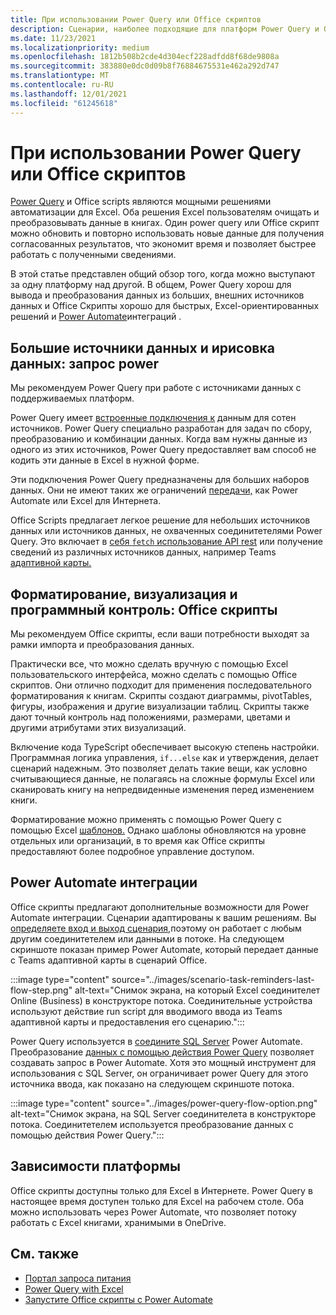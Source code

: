 ```yaml
---
title: При использовании Power Query или Office скриптов
description: Сценарии, наиболее подходящие для платформ Power Query и Office Scripts.
ms.date: 11/23/2021
ms.localizationpriority: medium
ms.openlocfilehash: 1812b508b2cde4d304ecf228adfdd8f68de9808a
ms.sourcegitcommit: 383880e0dc0d09b8f76884675531e462a292d747
ms.translationtype: MT
ms.contentlocale: ru-RU
ms.lasthandoff: 12/01/2021
ms.locfileid: "61245618"
---
```

# <a name="when-to-use-power-query-or-office-scripts"></a>При использовании Power Query или Office скриптов

[Power Query](https://powerquery.microsoft.com) и Office scripts являются мощными решениями автоматизации для Excel. Оба решения Excel пользователям очищать и преобразовывать данные в книгах. Один power query или Office скрипт можно обновить и повторно использовать новые данные для получения согласованных результатов, что экономит время и позволяет быстрее работать с полученными сведениями.

В этой статье представлен общий обзор того, когда можно выступают за одну платформу над другой. В общем, Power Query хорош для вывода и преобразования данных из больших, внешних источников данных и Office Скрипты хорошо для быстрых, Excel-ориентированных решений и [Power Automate](../develop/power-automate-integration.md)интеграций .

## <a name="large-data-sources-and-data-retrieval-power-query"></a>Большие источники данных и ирисовка данных: запрос power

Мы рекомендуем Power Query при работе с источниками данных с поддерживаемых платформ.

Power Query имеет [встроенные подключения к](https://powerquery.microsoft.com/connectors/) данным для сотен источников. Power Query специально разработан для задач по сбору, преобразованию и комбинации данных. Когда вам нужны данные из одного из этих источников, Power Query предоставляет вам способ не кодить эти данные в Excel в нужной форме.

Эти подключения Power Query предназначены для больших наборов данных. Они не имеют таких же ограничений [передачи,](../testing/platform-limits.md) как Power Automate или Excel для Интернета.

Office Scripts предлагает легкое решение для небольших источников данных или источников данных, не охваченных соединитетелями Power Query. Это включает в [себя `fetch` использование API rest](../develop/external-calls.md) или получение сведений из различных источников данных, например Teams [адаптивной карты.](../resources/scenarios/task-reminders.md)

## <a name="formatting-visualizations-and-programmatic-control-office-scripts"></a>Форматирование, визуализация и программный контроль: Office скрипты

Мы рекомендуем Office скрипты, если ваши потребности выходят за рамки импорта и преобразования данных.

Практически все, что можно сделать вручную с помощью Excel пользовательского интерфейса, можно сделать с помощью Office скриптов. Они отлично подходит для применения последовательного форматирования к книгам. Скрипты создают диаграммы, pivotTables, фигуры, изображения и другие визуализации таблиц. Скрипты также дают точный контроль над положениями, размерами, цветами и другими атрибутами этих визуализаций.

Включение кода TypeScript обеспечивает высокую степень настройки. Программная логика управления, `if...else` как и утверждения, делает сценарий надежным. Это позволяет делать такие вещи, как условно считывающиеся данные, не полагаясь на сложные формулы Excel или сканировать книгу на непредвиденные изменения перед изменением книги.

Форматирование можно применять с помощью Power Query с помощью Excel [шаблонов.](https://templates.office.com/power-query-tutorial-tm11414620) Однако шаблоны обновляются на уровне отдельных или организаций, в то время как Office скрипты предоставляют более подробное управление доступом.

## <a name="power-automate-integrations"></a>Power Automate интеграции

Office скрипты предлагают дополнительные возможности для Power Automate интеграции. Сценарии адаптированы к вашим решениям. Вы [определяете вход и выход сценария,](../develop/power-automate-integration.md#data-transfer-in-flows-for-scripts)поэтому он работает с любым другим соединитетелем или данными в потоке. На следующем скриншоте показан пример Power Automate, который передает данные с Teams адаптивной карты в сценарий Office.

:::image type="content" source="../images/scenario-task-reminders-last-flow-step.png" alt-text="Снимок экрана, на который Excel соединителет Online (Business) в конструкторе потока. Соединительные устройства используют действие run script для вводимого ввода из Teams адаптивной карты и предоставления его сценарию.":::

Power Query используется в [соедините SQL Server](https://powerquery.microsoft.com/flow/) Power Automate. Преобразование [данных с помощью действия Power Query](/connectors/sql/#transform-data-using-power-query) позволяет создавать запрос в Power Automate. Хотя это мощный инструмент для использования с SQL Server, он ограничивает power Query для этого источника ввода, как показано на следующем скриншоте потока.

:::image type="content" source="../images/power-query-flow-option.png" alt-text="Снимок экрана, на SQL Server соединителета в конструкторе потока. Соединитетелем используется преобразование данных с помощью действия Power Query.":::

## <a name="platform-dependencies"></a>Зависимости платформы

Office скрипты доступны только для Excel в Интернете. Power Query в настоящее время доступен только для Excel на рабочем столе. Оба можно использовать через Power Automate, что позволяет потоку работать с Excel книгами, хранимыми в OneDrive.

## <a name="see-also"></a>См. также

- [Портал запроса питания](https://powerquery.microsoft.com/)
- [Power Query with Excel](https://powerquery.microsoft.com/excel/)
- [Запустите Office скрипты с Power Automate](../develop/power-automate-integration.md)

